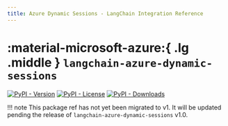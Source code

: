 ```yaml
---
title: Azure Dynamic Sessions - LangChain Integration Reference
---
```


# :material-microsoft-azure:{ .lg .middle } `langchain-azure-dynamic-sessions`

[![PyPI - Version](https://img.shields.io/pypi/v/langchain-azure-dynamic-sessions?label=%20)](https://pypi.org/project/langchain-azure-dynamic-sessions/#history)
[![PyPI - License](https://img.shields.io/pypi/l/langchain-azure-dynamic-sessions)](https://opensource.org/licenses/MIT)
[![PyPI - Downloads](https://img.shields.io/pepy/dt/langchain-azure-dynamic-sessions)](https://pypistats.org/packages/langchain-azure-dynamic-sessions)

!!! note
    This package ref has not yet been migrated to v1. It will be updated pending the release of `langchain-azure-dynamic-sessions` v1.0.

<!-- ::: langchain_azure_dynamic_sessions -->
